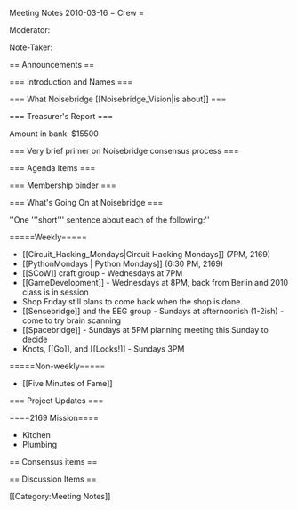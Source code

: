 Meeting Notes 2010-03-16 
 = Crew =

Moderator: 

Note-Taker: 

== Announcements ==

=== Introduction and Names ===

=== What Noisebridge [[Noisebridge_Vision|is about]] ===

=== Treasurer's Report ===

Amount in bank: $15500

=== Very brief primer on Noisebridge consensus process ===

=== Agenda Items ===

=== Membership binder ===

=== What's Going On at Noisebridge ===

''One '''short''' sentence about each of the following:''

=====Weekly=====
* [[Circuit_Hacking_Mondays|Circuit Hacking Mondays]] (7PM, 2169)
* [[PythonMondays | Python Mondays]] (6:30 PM, 2169) 
* [[SCoW]] craft group - Wednesdays at 7PM
* [[GameDevelopment]] - Wednesdays at 8PM, back from Berlin and 2010 class is in session
* Shop Friday still plans to come back when the shop is done.
* [[Sensebridge]] and the EEG group - Sundays at afternoonish (1-2ish) - come to try brain scanning
* [[Spacebridge]] - Sundays at 5PM planning meeting this Sunday to decide 
* Knots, [[Go]], and [[Locks!]] - Sundays 3PM

=====Non-weekly=====
* [[Five Minutes of Fame]]

=== Project Updates ===

====2169 Mission====

* Kitchen
* Plumbing

== Consensus items ==

== Discussion Items ==

[[Category:Meeting Notes]]